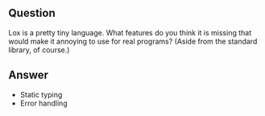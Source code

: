 ## Question

Lox is a pretty tiny language. What features do you think it is missing that would make it annoying to use for real programs? (Aside from the standard library, of course.)

## Answer

- Static typing
- Error handling
